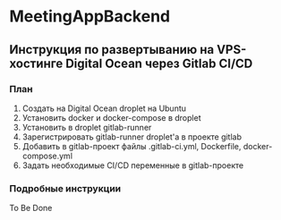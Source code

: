 # MeetingAppBackend

## Инструкция по развертыванию на VPS-хостинге Digital Ocean через Gitlab CI/CD

### План

1. Создать на Digital Ocean droplet на Ubuntu
2. Установить docker и docker-compose в droplet
3. Установить в droplet gitlab-runner
4. Зарегистрировать gitlab-runner droplet'а в проекте gitlab
5. Добавить в gitlab-проект файлы .gitlab-ci.yml, Dockerfile, docker-compose.yml
6. Задать необходимые CI/CD переменные в gitlab-проекте

### Подробные инструкции

To Be Done

